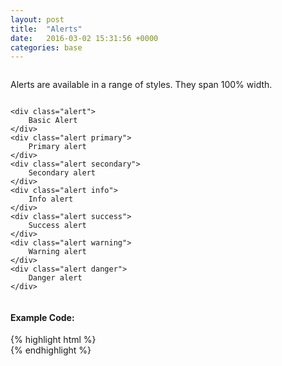 ```yaml
---
layout: post
title:  "Alerts"
date:   2016-03-02 15:31:56 +0000
categories: base
---
```


<div class="row column">
    <p>Alerts are available in a range of styles. They span 100% width.</p>
</div>

<div class="row column">

    <div class="alert">
        Basic Alert
    </div>
    <div class="alert primary">
        Primary alert
    </div>
    <div class="alert secondary">
        Secondary alert
    </div>
    <div class="alert info">
        Info alert
    </div>
    <div class="alert success">
        Success alert
    </div>
    <div class="alert warning">
        Warning alert
    </div>
    <div class="alert danger">
        Danger alert
    </div>

</div>

<div class="row column">
<h4>Example Code:</h4>
{% highlight html %}
<div class="alert"><!-- Basic Alert --></div>
<div class="alert primary"><!-- Primary alert --></div>
<div class="alert secondary"><!-- Secondary alert --></div>
<div class="alert info"><!-- Info alert --></div>
<div class="alert success"><!-- Success alert --></div>
<div class="alert warning"><!-- Warning alert --></div>
<div class="alert danger"><!-- Danger alert --></div>
{% endhighlight %}
</div>